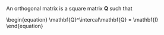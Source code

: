 An orthogonal matrix is a square matrix $\mathbf{Q}$ such that

\begin{equation}
\mathbf{Q}^\intercal\mathbf{Q} = \mathbf{I}
\end{equation}